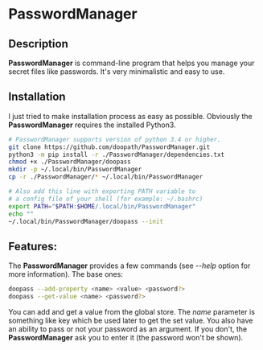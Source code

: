 # PasswordManager

## Description
**PasswordManager** is command-line program that helps you manage your secret files like passwords.
It's very minimalistic and easy to use.

## Installation
I just tried to make installation process as easy as possible.
Obviously the **PasswordManager** requires the installed Python3.
```bash
# PasswordManager supports version of python 3.4 or higher.
git clone https://github.com/doopath/PasswordManager.git
python3 -m pip install -r ./PasswordManager/dependencies.txt
chmod +x ./PasswordManager/doopass
mkdir -p ~/.local/bin/PasswordManager
cp -r ./PasswordManager/* ~/.local/bin/PasswordManager

# Also add this line with exporting PATH variable to
# a config file of your shell (for example: ~/.bashrc)
export PATH="$PATH:$HOME/.local/bin/PasswordManager"
echo ""
~/.local/bin/PasswordManager/doopass --init
```


## Features:
The **PasswordManager** provides a few commands (see *--help* option for more information).
The base ones:
```bash
doopass --add-property <name> <value> <password?>
doopass --get-value <name> <password?>
```

You can add and get a value from the global store. The *name* parameter is something like key which be used later to get the set value. You also have an ability to pass or not your password as an argument. If you don't, the **PasswordManager** ask you to enter it (the password won't be shown).
